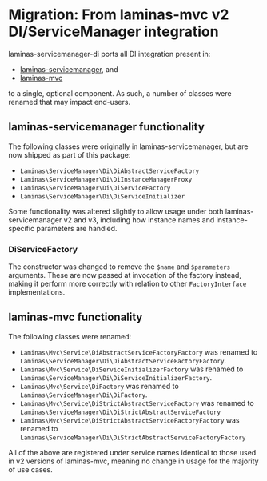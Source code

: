 # Migration: From laminas-mvc v2 DI/ServiceManager integration

laminas-servicemanager-di ports all DI integration present in:

- [laminas-servicemanager](https://docs.laminas.dev/laminas-servicemanager), and
- [laminas-mvc](https://docs.laminas.dev/laminas-mvc)

to a single, optional component. As such, a number of classes were renamed that
may impact end-users.

## laminas-servicemanager functionality

The following classes were originally in laminas-servicemanager, but are now
shipped as part of this package:

- `Laminas\ServiceManager\Di\DiAbstractServiceFactory`
- `Laminas\ServiceManager\Di\DiInstanceManagerProxy`
- `Laminas\ServiceManager\Di\DiServiceFactory`
- `Laminas\ServiceManager\Di\DiServiceInitializer`

Some functionality was altered slightly to allow usage under both
laminas-servicemanager v2 and v3, including how instance names and
instance-specific parameters are handled.

### DiServiceFactory

The constructor was changed to remove the `$name` and `$parameters` arguments.
These are now passed at invocation of the factory instead, making it perform
more correctly with relation to other `FactoryInterface` implementations.

## laminas-mvc functionality

The following classes were renamed:

- `Laminas\Mvc\Service\DiAbstractServiceFactoryFactory` was renamed to
  `Laminas\ServiceManager\Di\DiAbstractServiceFactoryFactory`.
- `Laminas\Mvc\Service\DiServiceInitializerFactory` was renamed to
  `Laminas\ServiceManager\Di\DiServiceInitializerFactory`.
- `Laminas\Mvc\Service\DiFactory` was renamed to
  `Laminas\ServiceManager\Di\DiFactory`.
- `Laminas\Mvc\Service\DiStrictAbstractServiceFactory` was renamed to
  `Laminas\ServiceManager\Di\DiStrictAbstractServiceFactory`
- `Laminas\Mvc\Service\DiStrictAbstractServiceFactoryFactory` was renamed to
  `Laminas\ServiceManager\Di\DiStrictAbstractServiceFactoryFactory`

All of the above are registered under service names identical to those used in
v2 versions of laminas-mvc, meaning no change in usage for the majority of use
cases.
